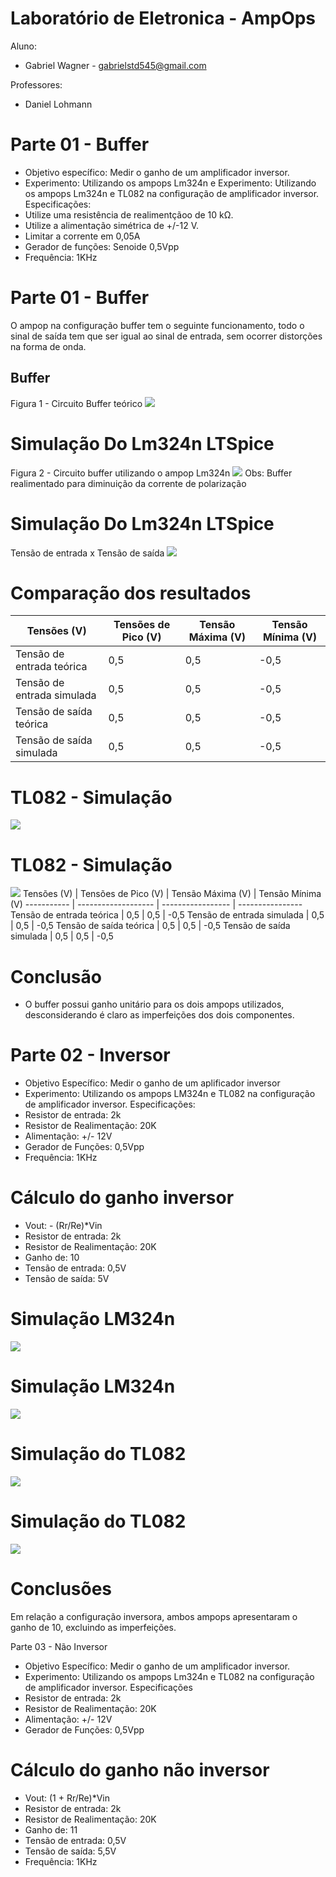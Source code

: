 # Laboratório de Eletronica - AmpOps
Aluno: 
* Gabriel Wagner - <gabrielstd545@gmail.com>

Professores: 
* Daniel Lohmann
# Parte 01 - Buffer
* Objetivo específico: Medir o ganho de um amplificador inversor.
* Experimento: Utilizando os ampops Lm324n e Experimento: Utilizando os ampops Lm324n e TL082 na configuração de amplificador inversor.
Especificações: 
* Utilize uma resistência de realimentçãoo de 10 kΩ.
* Utilize a alimentação simétrica de +/-12 V.
* Limitar a corrente em 0,05A
* Gerador de funções: Senoide 0,5Vpp
* Frequência: 1KHz
# Parte 01 - Buffer
O ampop na configuração buffer tem o seguinte funcionamento, todo o sinal de saída tem que ser igual ao sinal de entrada, sem ocorrer distorções na forma de onda.
## Buffer
Figura 1 - Circuito Buffer teórico
![](lab%20ampop/buffer/buffer.jpg)
# Simulação Do Lm324n LTSpice
Figura 2 - Circuito buffer utilizando o ampop Lm324n
![](lab%20ampop/buffer/Simula%C3%A7%C3%A3o%20Do%20Lm324n%20LTSpice%20-%20circuito.jpg)
Obs: Buffer realimentado para diminuição da corrente de polarização
# Simulação Do Lm324n LTSpice 
Tensão de entrada x Tensão de saída
![](lab%20ampop/buffer/Simula%C3%A7%C3%A3o%20Do%20Lm324n%20LTSpice%20-%20simula%C3%A7%C3%A3o.jpg)
# Comparação dos resultados
Tensões (V) | Tensões de Pico (V) | Tensão Máxima (V) | Tensão Mínima (V)
----------- | ------------------- | ----------------- | ----------------
Tensão de entrada teórica | 0,5 | 0,5 | -0,5 
Tensão de entrada simulada | 0,5 | 0,5 | -0,5
Tensão de saída teórica | 0,5 | 0,5 | -0,5
Tensão de saída simulada | 0,5 | 0,5 | -0,5
# TL082 - Simulação
![](lab%20ampop/buffer/TL082%20%E2%80%93%20SIMULA%C3%87%C3%83O%20-%20circuito.jpg)
# TL082 - Simulação
![](lab%20ampop/buffer/TL082%20%E2%80%93%20SIMULA%C3%87%C3%83O%20-%20simula%C3%A7%C3%A3o.jpg)
Tensões (V) | Tensões de Pico (V) | Tensão Máxima (V) | Tensão Mínima (V)
----------- | ------------------- | ----------------- | ----------------
Tensão de entrada teórica | 0,5 | 0,5 | -0,5 
Tensão de entrada simulada | 0,5 | 0,5 | -0,5
Tensão de saída teórica | 0,5 | 0,5 | -0,5
Tensão de saída simulada | 0,5 | 0,5 | -0,5
# Conclusão
* O buffer possui ganho unitário para os dois ampops utilizados, desconsiderando é claro as imperfeições dos dois componentes.

# Parte 02 - Inversor
* Objetivo Específico: Medir o ganho de um aplificador inversor
* Experimento: Utilizando os ampops LM324n e TL082 na configuração de amplificador inversor.
Especificações:
* Resistor de entrada: 2k
* Resistor de Realimentação: 20K
* Alimentação: +/- 12V
* Gerador de Funções: 0,5Vpp
* Frequência: 1KHz
# Cálculo do ganho inversor
* Vout: - (Rr/Re)*Vin
* Resistor de entrada: 2k
* Resistor de Realimentação: 20K
* Ganho de: 10
* Tensão de entrada: 0,5V
* Tensão de saída: 5V
# Simulação LM324n
![](lab%20ampop/inversor/simula%C3%A7%C3%A3o%20lm324%20circuito.jpg)
# Simulação LM324n
![](lab%20ampop/inversor/lm324%20SIMULA%C3%87%C3%83O%20-%20grafico.jpg)
# Simulação do TL082
![](lab%20ampop/inversor/TL082%20%E2%80%93%20SIMULA%C3%87%C3%83O%20-%20circuito.jpg)
# Simulação do TL082
![](lab%20ampop/inversor/TL082%20%E2%80%93%20SIMULA%C3%87%C3%83O%20-%20grafico.jpg)
# Conclusões
Em relação a configuração inversora, ambos ampops apresentaram o ganho de 10, excluindo as imperfeições.

Parte 03 - Não Inversor
* Objetivo Específico: Medir o ganho de um amplificador inversor.
* Experimento: Utilizando os ampops Lm324n e TL082 na configuração de amplificador inversor.
Especificações
* Resistor de entrada: 2k
* Resistor de Realimentação: 20K
* Alimentação: +/- 12V
* Gerador de Funções: 0,5Vpp
# Cálculo do ganho não inversor
* Vout: (1 + Rr/Re)*Vin
* Resistor de entrada: 2k
* Resistor de Realimentação: 20K
* Ganho de: 11
* Tensão de entrada: 0,5V
* Tensão de saída: 5,5V
* Frequência: 1KHz



